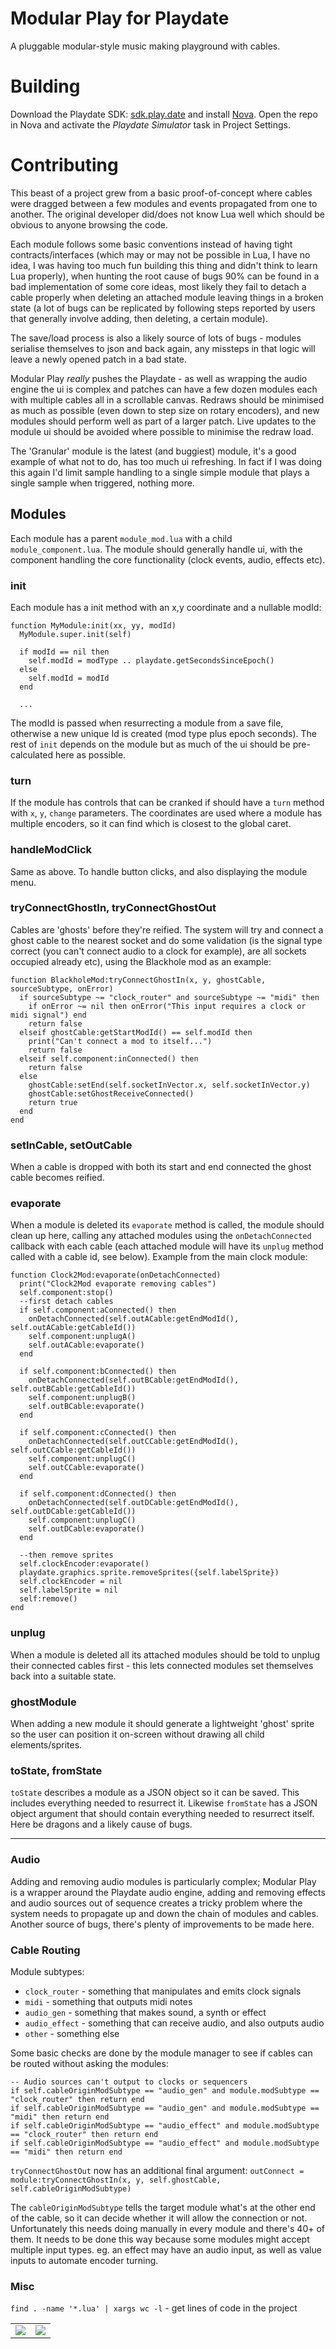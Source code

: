 # Modular Play for Playdate

A pluggable modular-style music making playground with cables.

# Building

Download the Playdate SDK: [sdk.play.date](https://sdk.play.date/) and install [Nova](https://nova.app/). Open the repo in Nova and activate the *Playdate Simulator* task in Project Settings.

# Contributing

This beast of a project grew from a basic proof-of-concept where cables were dragged between a few modules and events propagated from one to another. The original developer did/does not know Lua well which should be obvious to anyone browsing the code. 

Each module follows some basic conventions instead of having tight contracts/interfaces (which may or may not be possible in Lua, I have no idea, I was having too much fun building this thing and didn't think to learn Lua properly), when hunting the root cause of bugs 90% can be found in a bad implementation of some core ideas, most likely they fail to detach a cable properly when deleting an attached module leaving things in a broken state (a lot of bugs can be replicated by following steps reported by users that generally involve adding, then deleting, a certain module). 

The save/load process is also a likely source of lots of bugs - modules serialise themselves to json and back again, any missteps in that logic will leave a newly opened patch in a bad state. 

Modular Play _really_ pushes the Playdate - as well as wrapping the audio engine the ui is complex and patches can have a few dozen modules each with multiple cables all in a scrollable canvas. Redraws should be minimised as much as possible (even down to step size on rotary encoders), and new modules should perform well as part of a larger patch. Live updates to the module ui should be avoided where possible to minimise the redraw load. 

The 'Granular' module is the latest (and buggiest) module, it's a good example of what not to do, has too much ui refreshing. In fact if I was doing this again I'd limit sample handling to a single simple module that plays a single sample when triggered, nothing more.  

## Modules

Each module has a parent `module_mod.lua` with a child `module_component.lua`. The module should generally handle ui, with the component handling the core functionality (clock events, audio, effects etc). 

### init

Each module has a init method with an x,y coordinate and a nullable modId:

```
function MyModule:init(xx, yy, modId)
  MyModule.super.init(self)
  
  if modId == nil then
    self.modId = modType .. playdate.getSecondsSinceEpoch()
  else
    self.modId = modId
  end
  
  ...
```

The modId is passed when resurrecting a module from a save file, otherwise a new unique Id is created (mod type plus epoch seconds). The rest of `init` depends on the module but as much of the ui should be pre-calculated here as possible. 

### turn

If the module has controls that can be cranked if should have a `turn` method with `x`, `y`, `change` parameters. The coordinates are used where a module has multiple encoders, so it can find which is closest to the global caret.

### handleModClick

Same as above. To handle button clicks, and also displaying the module menu.

### tryConnectGhostIn, tryConnectGhostOut

Cables are 'ghosts' before they're reified. The system will try and connect a ghost cable to the nearest socket and do some validation (is the signal type correct (you can't connect audio to a clock for example), are all sockets occupied already etc), using the Blackhole mod as an example:

```
function BlackholeMod:tryConnectGhostIn(x, y, ghostCable, sourceSubtype, onError)
  if sourceSubtype ~= "clock_router" and sourceSubtype ~= "midi" then 
    if onError ~= nil then onError("This input requires a clock or midi signal") end
    return false 
  elseif ghostCable:getStartModId() == self.modId then
    print("Can't connect a mod to itself...")
    return false
  elseif self.component:inConnected() then
    return false 
  else
    ghostCable:setEnd(self.socketInVector.x, self.socketInVector.y)
    ghostCable:setGhostReceiveConnected()
    return true
  end
end
```

### setInCable, setOutCable

When a cable is dropped with both its start and end connected the ghost cable becomes reified. 

### evaporate

When a module is deleted its `evaporate` method is called, the module should clean up here, calling any attached modules using the `onDetachConnected` callback with each cable (each attached module will have its `unplug` method called with a cable id, see below). Example from the main clock module:

```
function Clock2Mod:evaporate(onDetachConnected)
  print("Clock2Mod evaporate removing cables")
  self.component:stop()
  --first detach cables
  if self.component:aConnected() then
    onDetachConnected(self.outACable:getEndModId(), self.outACable:getCableId())
    self.component:unplugA()
    self.outACable:evaporate()
  end
  
  if self.component:bConnected() then
    onDetachConnected(self.outBCable:getEndModId(), self.outBCable:getCableId())
    self.component:unplugB()
    self.outBCable:evaporate()
  end
  
  if self.component:cConnected() then
    onDetachConnected(self.outCCable:getEndModId(), self.outCCable:getCableId())
    self.component:unplugC()
    self.outCCable:evaporate()
  end
  
  if self.component:dConnected() then
    onDetachConnected(self.outDCable:getEndModId(), self.outDCable:getCableId())
    self.component:unplugC()
    self.outDCable:evaporate()
  end
  
  --then remove sprites
  self.clockEncoder:evaporate()
  playdate.graphics.sprite.removeSprites({self.labelSprite})
  self.clockEncoder = nil
  self.labelSprite = nil
  self:remove()
end
```

### unplug

When a module is deleted all its attached modules should be told to unplug their connected cables first - this lets connected modules set themselves back into a suitable state. 

### ghostModule

When adding a new module it should generate a lightweight 'ghost' sprite so the user can position it on-screen without drawing all child elements/sprites. 

### toState, fromState

`toState` describes a module as a JSON object so it can be saved. This includes everything needed to resurrect it. Likewise `fromState` has a JSON object argument that should contain everything needed to resurrect itself. Here be dragons and a likely cause of bugs.

---

### Audio

Adding and removing audio modules is particularly complex; Modular Play is a wrapper around the Playdate audio engine, adding and removing effects and audio sources out of sequence creates a tricky problem where the system needs to propagate up and down the chain of modules and cables. Another source of bugs, there's plenty of improvements to be made here.


### Cable Routing

Module subtypes:
* `clock_router` - something that manipulates and emits clock signals
* `midi` - something that outputs midi notes
* `audio_gen` - something that makes sound, a synth or effect
* `audio_effect` - something that can receive audio, and also outputs audio
* `other` - something else

Some basic checks are done by the module manager to see if cables can be routed without asking the modules:

```
-- Audio sources can't output to clocks or sequencers
if self.cableOriginModSubtype == "audio_gen" and module.modSubtype == "clock_router" then return end
if self.cableOriginModSubtype == "audio_gen" and module.modSubtype == "midi" then return end
if self.cableOriginModSubtype == "audio_effect" and module.modSubtype == "clock_router" then return end
if self.cableOriginModSubtype == "audio_effect" and module.modSubtype == "midi" then return end
```

`tryConnectGhostOut` now has an additional final argument: `outConnect = module:tryConnectGhostIn(x, y, self.ghostCable, self.cableOriginModSubtype)`

The `cableOriginModSubtype` tells the target module what's at the other end of the cable, so it can decide whether it will allow the connection or not. Unfortunately this needs doing manually in every module and there's 40+ of them. It needs to be done this way because some modules might accept multiple input types.  eg. an effect may have an audio input, as well as value inputs to automate encoder turning.

### Misc

`find . -name '*.lua' | xargs wc -l` - get lines of code in the project

|  |  |
| --- | --- |
| ![](./readme_assets/annoying.jpg) | ![](./readme_assets/theory.png) |
 

